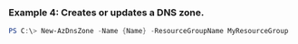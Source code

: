 
### Example 4: Creates or updates a DNS zone.
```powershell
PS C:\> New-AzDnsZone -Name {Name} -ResourceGroupName MyResourceGroup


